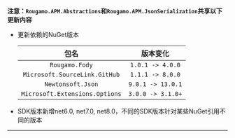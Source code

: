 **注意：`Rougamo.APM.Abstractions`和`Rougamo.APM.JsonSerialization`共享以下更新内容**

- 更新依赖的NuGet版本
  
  |               包名              |      版本变化      |
  |:------------------------------:|:-----------------:|
  | `Rougamo.Fody`                 | `1.0.1 -> 4.0.0`  |
  | `Microsoft.SourceLink.GitHub`  | `1.1.1 -> 8.0.0`  |
  | `Newtonsoft.Json`              | `9.0.1 -> 13.0.1` |
  | `Microsoft.Extensions.Options` | `3.0.0 -> 3.1.0+` |

- SDK版本新增net6.0, net7.0, net8.0，不同的SDK版本针对某些NuGet引用不同的版本

---
